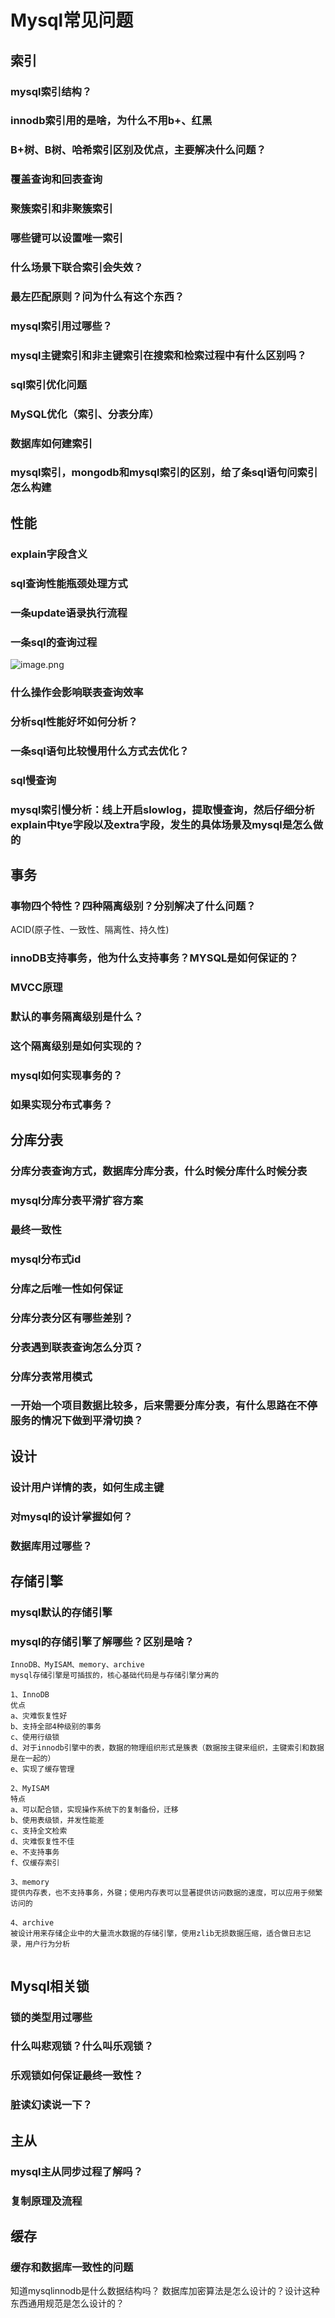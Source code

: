# Mysql常见问题

## 索引

### mysql索引结构？

### innodb索引用的是啥，为什么不用b+、红黑

### B+树、B树、哈希索引区别及优点，主要解决什么问题？

### 覆盖查询和回表查询

### 聚簇索引和非聚簇索引

### 哪些键可以设置唯一索引

### 什么场景下联合索引会失效？

### 最左匹配原则？问为什么有这个东西？

### mysql索引用过哪些？

### mysql主键索引和非主键索引在搜索和检索过程中有什么区别吗？

### sql索引优化问题

### MySQL优化（索引、分表分库）

### 数据库如何建索引

### mysql索引，mongodb和mysql索引的区别，给了条sql语句问索引怎么构建

## 性能

### explain字段含义

### sql查询性能瓶颈处理方式

### 一条update语录执行流程

### 一条sql的查询过程

![image.png](https://p3-juejin.byteimg.com/tos-cn-i-k3u1fbpfcp/a1a573fad98d453ba60f9babdade0b8d~tplv-k3u1fbpfcp-watermark.image)

### 什么操作会影响联表查询效率

### 分析sql性能好坏如何分析？

### 一条sql语句比较慢用什么方式去优化？

### sql慢查询

### mysql索引慢分析：线上开启slowlog，提取慢查询，然后仔细分析explain中tye字段以及extra字段，发生的具体场景及mysql是怎么做的

## 事务

### 事物四个特性？四种隔离级别？分别解决了什么问题？

ACID(原子性、一致性、隔离性、持久性)

### innoDB支持事务，他为什么支持事务？MYSQL是如何保证的？

### MVCC原理

### 默认的事务隔离级别是什么？

### 这个隔离级别是如何实现的？

### mysql如何实现事务的？

### 如果实现分布式事务？

## 分库分表

### 分库分表查询方式，数据库分库分表，什么时候分库什么时候分表

### mysql分库分表平滑扩容方案

### 最终一致性

### mysql分布式id

### 分库之后唯一性如何保证

### 分库分表分区有哪些差别？

### 分表遇到联表查询怎么分页？

### 分库分表常用模式

### 一开始一个项目数据比较多，后来需要分库分表，有什么思路在不停服务的情况下做到平滑切换？

## 设计

### 设计用户详情的表，如何生成主键

### 对mysql的设计掌握如何？

### 数据库用过哪些？

## 存储引擎

### mysql默认的存储引擎

### mysql的存储引擎了解哪些？区别是啥？

```mysql
InnoDB、MyISAM、memory、archive
mysql存储引擎是可插拔的，核心基础代码是与存储引擎分离的

1、InnoDB  
优点  
a、灾难恢复性好  
b、支持全部4种级别的事务  
c、使用行级锁  
d、对于innodb引擎中的表，数据的物理组织形式是簇表（数据按主键来组织，主键索引和数据是在一起的） 
e、实现了缓存管理  

2、MyISAM  
特点  
a、可以配合锁，实现操作系统下的复制备份，迁移  
b、使用表级锁，并发性能差  
c、支持全文检索  
d、灾难恢复性不佳  
e、不支持事务  
f、仅缓存索引  

3、memory  
提供内存表，也不支持事务，外键；使用内存表可以显著提供访问数据的速度，可以应用于频繁访问的  

4、archive  
被设计用来存储企业中的大量流水数据的存储引擎，使用zlib无损数据压缩，适合做日志记录，用户行为分析


```

## Mysql相关锁

### 锁的类型用过哪些

### 什么叫悲观锁？什么叫乐观锁？

### 乐观锁如何保证最终一致性？

### 脏读幻读说一下？

## 主从

### mysql主从同步过程了解吗？

### 复制原理及流程

## 缓存

### 缓存和数据库一致性的问题

知道mysqlinnodb是什么数据结构吗？
数据库加密算法是怎么设计的？设计这种东西通用规范是怎么设计的？

